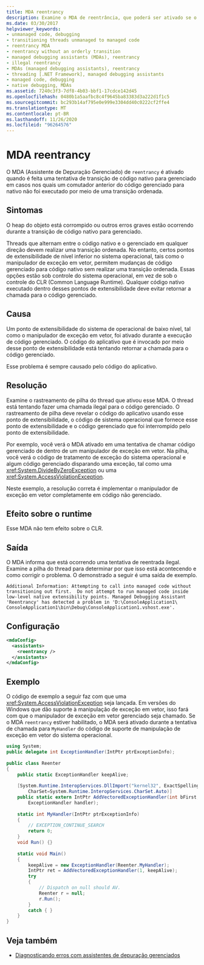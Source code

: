 ```yaml
---
title: MDA reentrancy
description: Examine o MDA de reentrância, que poderá ser ativado se o heap de objeto estiver corrompido ou se outros erros graves ocorrerem ao fazer a transição de código nativo para o gerenciado.
ms.date: 03/30/2017
helpviewer_keywords:
- unmanaged code, debugging
- transitioning threads unmanaged to managed code
- reentrancy MDA
- reentrancy without an orderly transition
- managed debugging assistants (MDAs), reentrancy
- illegal reentrancy
- MDAs (managed debugging assistants), reentrancy
- threading [.NET Framework], managed debugging assistants
- managed code, debugging
- native debugging, MDAs
ms.assetid: 7240c3f3-7df8-4b03-bbf1-17cdce142d45
ms.openlocfilehash: 0480b1a5aafbc8c4f9645ba83383d3a222d1f1c5
ms.sourcegitcommit: bc293b14af795e0e999e3304dd40c0222cf2ffe4
ms.translationtype: MT
ms.contentlocale: pt-BR
ms.lasthandoff: 11/26/2020
ms.locfileid: "96264576"
---
```

# <a name="reentrancy-mda"></a>MDA reentrancy

O MDA (Assistente de Depuração Gerenciado) de `reentrancy` é ativado quando é feita uma tentativa de transição de código nativo para gerenciado em casos nos quais um comutador anterior do código gerenciado para nativo não foi executado por meio de uma transição ordenada.  
  
## <a name="symptoms"></a>Sintomas  

 O heap do objeto está corrompido ou outros erros graves estão ocorrendo durante a transição de código nativo para gerenciado.  
  
 Threads que alternam entre o código nativo e o gerenciado em qualquer direção devem realizar uma transição ordenada. No entanto, certos pontos de extensibilidade de nível inferior no sistema operacional, tais como o manipulador de exceção em vetor, permitem mudanças de código gerenciado para código nativo sem realizar uma transição ordenada.  Essas opções estão sob controle do sistema operacional, em vez de sob o controle do CLR (Common Language Runtime).  Qualquer código nativo executado dentro desses pontos de extensibilidade deve evitar retornar a chamada para o código gerenciado.  
  
## <a name="cause"></a>Causa  

 Um ponto de extensibilidade do sistema de operacional de baixo nível, tal como o manipulador de exceção em vetor, foi ativado durante a execução de código gerenciado.  O código do aplicativo que é invocado por meio desse ponto de extensibilidade está tentando retornar a chamada para o código gerenciado.  
  
 Esse problema é sempre causado pelo código do aplicativo.  
  
## <a name="resolution"></a>Resolução  

 Examine o rastreamento de pilha do thread que ativou esse MDA.  O thread está tentando fazer uma chamada ilegal para o código gerenciado.  O rastreamento de pilha deve revelar o código do aplicativo usando esse ponto de extensibilidade, o código de sistema operacional que fornece esse ponto de extensibilidade e o código gerenciado que foi interrompido pelo ponto de extensibilidade.  
  
 Por exemplo, você verá o MDA ativado em uma tentativa de chamar código gerenciado de dentro de um manipulador de exceção em vetor.  Na pilha, você verá o código de tratamento de exceção do sistema operacional e algum código gerenciado disparando uma exceção, tal como uma <xref:System.DivideByZeroException> ou uma <xref:System.AccessViolationException>.  
  
 Neste exemplo, a resolução correta é implementar o manipulador de exceção em vetor completamente em código não gerenciado.  
  
## <a name="effect-on-the-runtime"></a>Efeito sobre o runtime  

 Esse MDA não tem efeito sobre o CLR.  
  
## <a name="output"></a>Saída  

 O MDA informa que está ocorrendo uma tentativa de reentrada ilegal.  Examine a pilha do thread para determinar por que isso está acontecendo e como corrigir o problema. O demonstrado a seguir é uma saída de exemplo.  
  
```output
Additional Information: Attempting to call into managed code without
transitioning out first.  Do not attempt to run managed code inside
low-level native extensibility points. Managed Debugging Assistant
'Reentrancy' has detected a problem in 'D:\ConsoleApplication1\  
ConsoleApplication1\bin\Debug\ConsoleApplication1.vshost.exe'.  
```  
  
## <a name="configuration"></a>Configuração  
  
```xml  
<mdaConfig>  
  <assistants>  
    <reentrancy />  
  </assistants>  
</mdaConfig>  
```  
  
## <a name="example"></a>Exemplo  

 O código de exemplo a seguir faz com que uma <xref:System.AccessViolationException> seja lançada.  Em versões do Windows que dão suporte à manipulação de exceção em vetor, isso fará com que o manipulador de exceção em vetor gerenciado seja chamado.  Se o MDA `reentrancy` estiver habilitado, o MDA será ativado durante a tentativa de chamada para `MyHandler` do código de suporte de manipulação de exceção em vetor do sistema operacional.  
  
```csharp
using System;  
public delegate int ExceptionHandler(IntPtr ptrExceptionInfo);  
  
public class Reenter
{  
    public static ExceptionHandler keepAlive;  
  
    [System.Runtime.InteropServices.DllImport("kernel32", ExactSpelling=true,
        CharSet=System.Runtime.InteropServices.CharSet.Auto)]  
    public static extern IntPtr AddVectoredExceptionHandler(int bFirst,
        ExceptionHandler handler);  
  
    static int MyHandler(IntPtr ptrExceptionInfo)
    {  
        // EXCEPTION_CONTINUE_SEARCH  
        return 0;  
    }  
    void Run() {}  
  
    static void Main()
    {  
        keepAlive = new ExceptionHandler(Reenter.MyHandler);  
        IntPtr ret = AddVectoredExceptionHandler(1, keepAlive);  
        try
        {  
            // Dispatch on null should AV.  
            Reenter r = null;
            r.Run();  
        }
        catch { }  
    }  
}  
```  
  
## <a name="see-also"></a>Veja também

- [Diagnosticando erros com assistentes de depuração gerenciados](diagnosing-errors-with-managed-debugging-assistants.md)
